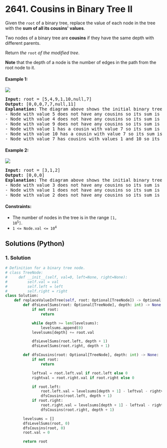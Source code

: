 # 2641. Cousins in Binary Tree II
Given the `root` of a binary tree, replace the value of each node in the tree with the **sum of all its cousins' values**.

Two nodes of a binary tree are **cousins** if they have the same depth with different parents.

Return *the* `root` *of the modified tree*.

**Note** that the depth of a node is the number of edges in the path from the root node to it.

#### Example 1:
![](https://assets.leetcode.com/uploads/2023/01/11/example11.png)
<pre>
<strong>Input:</strong> root = [5,4,9,1,10,null,7]
<strong>Output:</strong> [0,0,0,7,7,null,11]
<strong>Explanation:</strong> The diagram above shows the initial binary tree and the binary tree after changing the value of each node.
- Node with value 5 does not have any cousins so its sum is 0.
- Node with value 4 does not have any cousins so its sum is 0.
- Node with value 9 does not have any cousins so its sum is 0.
- Node with value 1 has a cousin with value 7 so its sum is 7.
- Node with value 10 has a cousin with value 7 so its sum is 7.
- Node with value 7 has cousins with values 1 and 10 so its sum is 11.
</pre>

#### Example 2:
![](https://assets.leetcode.com/uploads/2023/01/11/diagram33.png)
<pre>
<strong>Input:</strong> root = [3,1,2]
<strong>Output:</strong> [0,0,0]
<strong>Explanation:</strong> The diagram above shows the initial binary tree and the binary tree after changing the value of each node.
- Node with value 3 does not have any cousins so its sum is 0.
- Node with value 1 does not have any cousins so its sum is 0.
- Node with value 2 does not have any cousins so its sum is 0.
</pre>

#### Constraints:
* The number of nodes in the tree is in the range <code>[1, 10<sup>5</sup>]</code>.
* <code>1 <= Node.val <= 10<sup>4</sup></code>

## Solutions (Python)

### 1. Solution
```Python
# Definition for a binary tree node.
# class TreeNode:
#     def __init__(self, val=0, left=None, right=None):
#         self.val = val
#         self.left = left
#         self.right = right
class Solution:
    def replaceValueInTree(self, root: Optional[TreeNode]) -> Optional[TreeNode]:
        def dfsLevelSums(root: Optional[TreeNode], depth: int) -> None:
            if not root:
                return

            while depth >= len(levelsums):
                levelsums.append(0)
            levelsums[depth] += root.val

            dfsLevelSums(root.left, depth + 1)
            dfsLevelSums(root.right, depth + 1)

        def dfsCousins(root: Optional[TreeNode], depth: int) -> None:
            if not root:
                return

            leftval = root.left.val if root.left else 0
            rightval = root.right.val if root.right else 0

            if root.left:
                root.left.val = levelsums[depth + 1] - leftval - rightval
                dfsCousins(root.left, depth + 1)
            if root.right:
                root.right.val = levelsums[depth + 1] - leftval - rightval
                dfsCousins(root.right, depth + 1)

        levelsums = []
        dfsLevelSums(root, 0)
        dfsCousins(root, 0)
        root.val = 0

        return root
```
